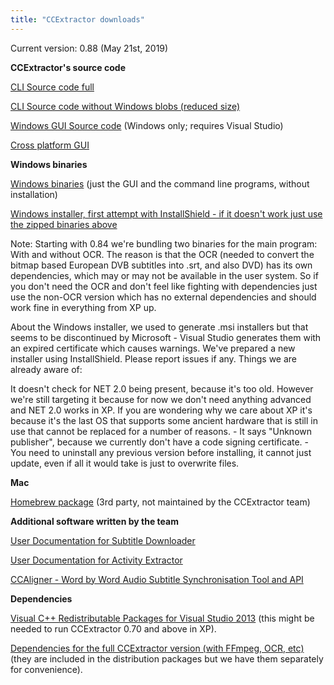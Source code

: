 ```yaml
---
title: "CCExtractor downloads"
---
```


Current version: 0.88 (May 21st, 2019)

 **CCExtractor's source code**

[CLI Source code full](https://github.com/CCExtractor/ccextractor/archive/v0.88.zip)

[CLI Source code without Windows blobs (reduced size)](https://github.com/CCExtractor/ccextractor/releases/download/v0.88/ccextractor-0.88_no_windows.zip)

[Windows GUI Source code](https://sourceforge.net/projects/ccextractor/files/ccextractor/0.84/CCExtractorGUI.src-0.84.zip/download)
(Windows only; requires Visual Studio)

[Cross platform GUI](https://github.com/kisselef/ccextractor-gui-qt)

**Windows binaries**

[Windows binaries](https://github.com/CCExtractor/ccextractor/releases/download/v0.88/ccextractor.0.88-windows.binaries.zip)
(just the GUI and the command line programs, without installation)

[Windows installer, first attempt with InstallShield - if it doesn't work just use the zipped binaries above](https://github.com/CCExtractor/ccextractor/releases/download/v0.88/ccextractor_0.88_windows_installer.exe)

Note: Starting with 0.84 we're bundling two binaries for the main
program: With and without OCR. The reason is that the OCR (needed to
convert the bitmap based European DVB subtitles into .srt, and also DVD)
has its own dependencies, which may or may not be available in the user
system. So if you don't need the OCR and don't feel like fighting with
dependencies just use the non-OCR version which has no external
dependencies and should work fine in everything from XP up.

About the Windows installer, we used to generate .msi installers but
that seems to be discontinued by Microsoft - Visual Studio generates
them with an expired certificate which causes warnings. We've prepared
a new installer using InstallShield. Please report issues if any. Things
we are already aware of:

It doesn't check for NET 2.0 being present, because it's too old.
However we're still targeting it because for now we don't need
anything advanced and NET 2.0 works in XP. If you are wondering why we
care about XP it's because it's the last OS that supports some ancient
hardware that is still in use that cannot be replaced for a number of
reasons. - It says "Unknown publisher", because we currently
don't have a code signing certificate. - You need to uninstall any
previous version before installing, it cannot just update, even if all
it would take is just to overwrite files.

 **Mac**

[Homebrew package](https://github.com/Homebrew/homebrew-core/blob/master/Formula/ccextractor.rb)
(3rd party, not maintained by the CCExtractor team)

 **Additional software written by the team**

[ User Documentation for Subtitle Downloader ](http://www.ccextractor.org/doku.php?id=public/gsoc/repository_documentation)

[ User Documentation for Activity Extractor ](http://www.ccextractor.org/doku.php?id=public/codein/activity_extractor_user_docs)

[CCAligner - Word by Word Audio Subtitle Synchronisation Tool and API](/public/gsoc/2017/saurabh)

 **Dependencies**

[Visual C++ Redistributable Packages for Visual Studio 2013](https://www.microsoft.com/en-us/download/details.aspx?id=40784)
(this might be needed to run CCExtractor 0.70 and above in XP).

[Dependencies for the full CCExtractor version (with FFmpeg, OCR, etc)](https://sourceforge.net/projects/ccextractor/files/ccextractor/0.85-windows.dependencies/CCExtractorDLLs-32bits.zip/download)
(they are included in the distribution packages but we have them
separately for convenience).
